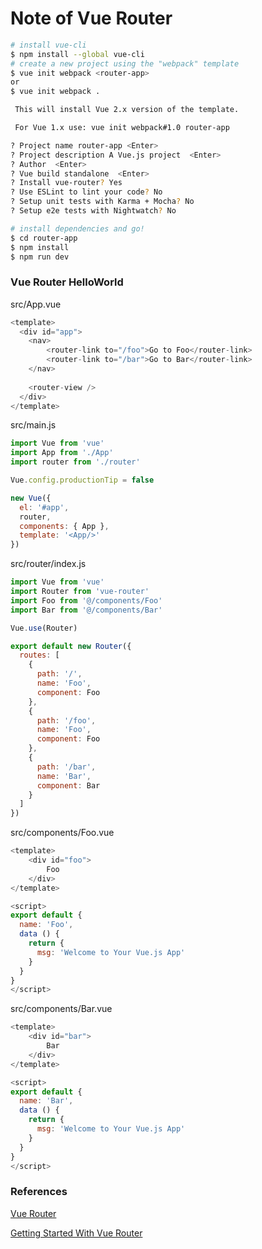 # Note of Vue Router

```sh
# install vue-cli
$ npm install --global vue-cli
# create a new project using the "webpack" template
$ vue init webpack <router-app> 
or
$ vue init webpack .
```

```sh
 This will install Vue 2.x version of the template.

 For Vue 1.x use: vue init webpack#1.0 router-app

? Project name router-app <Enter>
? Project description A Vue.js project  <Enter>
? Author  <Enter>
? Vue build standalone  <Enter>
? Install vue-router? Yes
? Use ESLint to lint your code? No
? Setup unit tests with Karma + Mocha? No
? Setup e2e tests with Nightwatch? No
```

```sh
# install dependencies and go!
$ cd router-app
$ npm install
$ npm run dev
```



### Vue Router HelloWorld

src/App.vue

```javascript
<template>
  <div id="app">
	<nav>
		<router-link to="/foo">Go to Foo</router-link>
		<router-link to="/bar">Go to Bar</router-link>
	</nav>
	
    <router-view />
  </div>
</template>
```

src/main.js

```javascript
import Vue from 'vue'
import App from './App'
import router from './router'

Vue.config.productionTip = false

new Vue({
  el: '#app',
  router,
  components: { App },
  template: '<App/>'
})
```



src/router/index.js

```javascript
import Vue from 'vue'
import Router from 'vue-router'
import Foo from '@/components/Foo'
import Bar from '@/components/Bar'

Vue.use(Router)

export default new Router({
  routes: [
    {
      path: '/',
      name: 'Foo',
      component: Foo
    },
	{
      path: '/foo',
      name: 'Foo',
      component: Foo
    },
	{
      path: '/bar',
      name: 'Bar',
      component: Bar
    }
  ]
})
```

src/components/Foo.vue

```javascript
<template>
	<div id="foo">
		Foo
	</div>
</template>

<script>
export default {
  name: 'Foo',
  data () {
    return {
      msg: 'Welcome to Your Vue.js App'
    }
  }
}
</script>
```



src/components/Bar.vue

```javascript
<template>
	<div id="bar">
		Bar
    </div>
</template>

<script>
export default {
  name: 'Bar',
  data () {
    return {
      msg: 'Welcome to Your Vue.js App'
    }
  }
}
</script>
```



### References

[Vue Router](https://router.vuejs.org/)

[Getting Started With Vue Router](https://scotch.io/tutorials/getting-started-with-vue-router)

